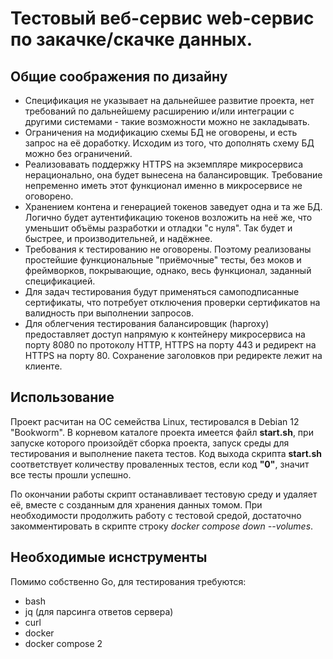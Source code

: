 # Тестовый веб-сервис web-сервис по закачке/скачке данных.

## Общие соображения по дизайну
- Спецификация не указывает на дальнейшее развитие проекта, нет требований по дальнейшему расширению и/или интеграции с другими системами - такие возможности можно не закладывать. 
- Ограничения на модификацию схемы БД не оговорены, и есть запрос на её доработку. Исходим из того, что дополнять схему БД можно без ограничений.
- Реализовавать поддержку HTTPS на экземпляре микросервиса нерационально, она будет вынесена на балансировщик. Требование непременно иметь этот функционал именно в микросервисе не оговорено.
- Хранением контена и генерацией токенов заведует одна и та же БД. Логично будет аутентификацию токенов возложить на неё же, что уменьшит объёмы разработки и отладки "с нуля". Так будет и быстрее, и производительней, и надёжнее.
- Требования к тестированию не оговорены. Поэтому реализованы простейшие функциональные "приёмочные" тесты, без моков и фреймворков, покрывающие, однако, весь функционал, заданный спецификацией.
- Для задач тестирования будут применяться самоподписанные сертификаты, что потребует отключения проверки сертификатов на валидность при выполнении запросов.
- Для облегчения тестирования балансировщик (haproxy) предоставляет доступ напрямую к контейнеру микросервиса на порту 8080 по протоколу HTTP, HTTPS на порту 443 и редирект на HTTPS на порту 80. Сохранение заголовков при редиректе лежит на клиенте.

## Использование
Проект расчитан на ОС семейства Linux, тестировался в Debian 12 "Bookworm". В корневом каталоге проекта имеется файл **start.sh**, при запуске которого произойдёт сборка проекта, запуск среды для тестирования и выполнение пакета тестов. Код выхода скрипта **start.sh** соответствует количеству проваленных тестов, если код **"0"**, значит все тесты прошли успешно.

По окончании работы скрипт останавливает тестовую среду и удаляет её, вместе с созданным для хранения данных томом. При необходимости продолжить работу с тестовой средой, достаточно закомментировать в скрипте строку *docker compose down --volumes*.

## Необходимые иснструменты
Помимо собственно Go, для тестирования требуются:
- bash
- jq (для парсинга ответов сервера)
- curl
- docker
- docker compose 2
